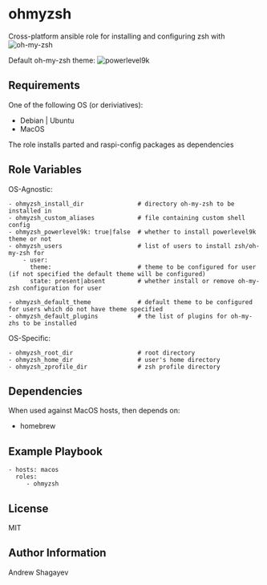 ohmyzsh
=========

Cross-platform ansible role for installing and configuring zsh with ![oh-my-zsh](https://github.com/robbyrussell/oh-my-zsh)

Default oh-my-zsh theme: ![powerlevel9k](https://github.com/bhilburn/powerlevel9k)

Requirements
------------

One of the following OS (or deriviatives):
 - Debian | Ubuntu
 - MacOS

The role installs parted and raspi-config packages as dependencies

Role Variables
--------------
OS-Agnostic:

    - ohmyzsh_install_dir               # directory oh-my-zsh to be installed in
    - ohmyzsh_custom_aliases            # file containing custom shell config
    - ohmyzsh_powerlevel9k: true|false  # whether to install powerlevel9k theme or not
    - ohmyzsh_users                     # list of users to install zsh/oh-my-zsh for
        - user:
          theme:                        # theme to be configured for user (if not specified the default theme will be configured)
          state: present|absent         # whether install or remove oh-my-zsh configuration for user

    - ohmyzsh_default_theme             # default theme to be configured for users which do not have theme specified
    - ohmyzsh_default_plugins           # the list of plugins for oh-my-zhs to be installed

OS-Specific:

    - ohmyzsh_root_dir                  # root directory
    - ohmyzsh_home_dir                  # user's home directory
    - ohmyzsh_zprofile_dir              # zsh profile directory

Dependencies
------------

When used against MacOS hosts, then depends on:
 - homebrew

Example Playbook
----------------

    - hosts: macos
      roles:
         - ohmyzsh

License
-------

MIT

Author Information
------------------

Andrew Shagayev
